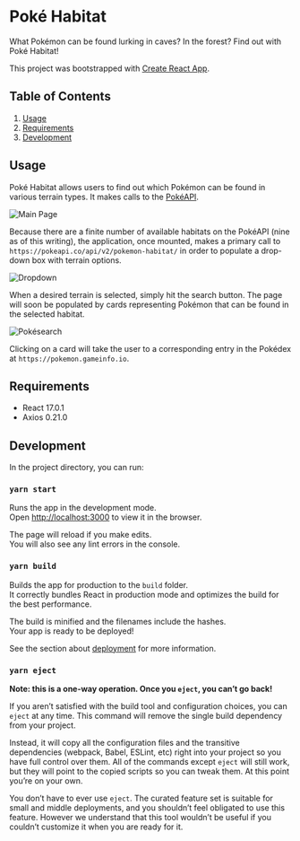 # Poké Habitat

What Pokémon can be found lurking in caves? In the forest? Find out with Poké Habitat!

This project was bootstrapped with [Create React App](https://github.com/facebook/create-react-app).

## Table of Contents

1. [Usage](#Usage)
1. [Requirements](#requirements)
1. [Development](#development)

## Usage

Poké Habitat allows users to find out which Pokémon can be found in various terrain types. It makes calls to the [PokéAPI](https://pokeapi.co/).

![Main Page](./assets/pokehabitat.png?raw=true)

Because there are a finite number of available habitats on the PokéAPI (nine as of this writing), the application, once mounted, makes a primary call to ```https://pokeapi.co/api/v2/pokemon-habitat/``` in order to populate a drop-down box with terrain options.

![Dropdown](./assets/dropdown.png?raw=true)

When a desired terrain is selected, simply hit the search button. The page will soon be populated by cards representing Pokémon that can be found in the selected habitat.

![Pokésearch](./assets/pokesearch.png?raw=true)

Clicking on a card will take the user to a corresponding entry in the Pokédex at ```https://pokemon.gameinfo.io```.

## Requirements

- React 17.0.1
- Axios 0.21.0

## Development

In the project directory, you can run:

### `yarn start`

Runs the app in the development mode.\
Open [http://localhost:3000](http://localhost:3000) to view it in the browser.

The page will reload if you make edits.\
You will also see any lint errors in the console.

### `yarn build`

Builds the app for production to the `build` folder.\
It correctly bundles React in production mode and optimizes the build for the best performance.

The build is minified and the filenames include the hashes.\
Your app is ready to be deployed!

See the section about [deployment](https://facebook.github.io/create-react-app/docs/deployment) for more information.

### `yarn eject`

**Note: this is a one-way operation. Once you `eject`, you can’t go back!**

If you aren’t satisfied with the build tool and configuration choices, you can `eject` at any time. This command will remove the single build dependency from your project.

Instead, it will copy all the configuration files and the transitive dependencies (webpack, Babel, ESLint, etc) right into your project so you have full control over them. All of the commands except `eject` will still work, but they will point to the copied scripts so you can tweak them. At this point you’re on your own.

You don’t have to ever use `eject`. The curated feature set is suitable for small and middle deployments, and you shouldn’t feel obligated to use this feature. However we understand that this tool wouldn’t be useful if you couldn’t customize it when you are ready for it.
